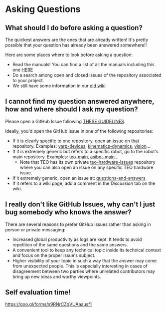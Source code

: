# Asking Questions

## What should I do before asking a question?
The quickest answers are the ones that are already written! It's pretty possible that your question has already been answered somewhere!!

Here are some places where to look before asking a question:
* Read the manuals! You can find a list of all the manuals including this one [HERE](appendix/repository-index.md#manuals-and-faqs)
* Do a search among open and closed issues of the repository associated to your project.
* We still have some information in our [old wiki](http://robots.uc3m.es/)

## I cannot find my question answered anywhere, how and where should I ask my question?
Please open a GitHub Issue following [THESE GUIDELINES](best-practices-github.md#github-issues).

Ideally, you'd open the GitHub Issue in one of the following repositories:
* If it is clearly specific to one repository, open an issue on that repository. Examples: [yarp-devices](https://github.com/roboticslab-uc3m/yarp-devices/issues), [kinematics-dynamics](https://github.com/roboticslab-uc3m/kinematics-dynamics/issues), [vision](https://github.com/roboticslab-uc3m/vision/issues)...
* If it is extremely generic but refers to a specific robot, go to the robot's main repository. Examples: [teo-main](https://github.com/roboticslab-uc3m/teo-main/issues), [asibot-main](https://github.com/roboticslab-uc3m/asibot-main/issues)...
   * Note that TEO has its own private [teo-hardware-issues](https://github.com/roboticslab-uc3m/teo-hardware-issues/issues) repository where you can also open an issue on any specific TEO hardware issue.
* If it extremely generic, open an issue at: [questions-and-answers](https://github.com/roboticslab-uc3m/questions-and-answers)
* If it refers to a wiki page, add a comment in the *Discussion* tab on the wiki.

## I really don't like GitHub Issues, why can't I just bug somebody who knows the answer?
There are several reasons to prefer GitHub Issues rather than asking in person or private messaging:
* Increased global productivity as logs are kept. It tends to avoid repetition of the same questions and the same answers.
* A convenient tool to keep any technical topic inside its technical context and focus on the proper issue's subject.
* Higher visibility of your topic in such a way that the answer may come from unexpected people. This is especially interesting in cases of disagreement between two parties where unrelated contributors may bring up new ideas and worthy viewpoints.


## Self evaluation time!

https://goo.gl/forms/s9RNrCZqVUAaausf1
